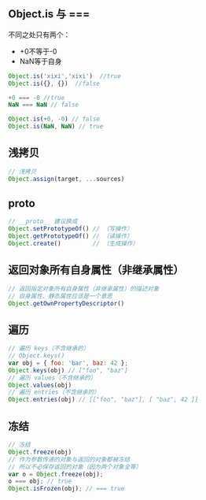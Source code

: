 
## Object.is 与 ===
不同之处只有两个：
 - +0不等于-0
 - NaN等于自身
```js
Object.is('xixi','xixi')  //true
Object.is({}, {})  //false

+0 === -0 //true
NaN === NaN // false

Object.is(+0, -0) // false
Object.is(NaN, NaN) // true
```

## 浅拷贝
```js
// 浅拷贝
Object.assign(target, ...sources)
```

## __proto__
```js
// __proto__ 建议换成
Object.setPrototypeOf() // （写操作）
Object.getPrototypeOf() // （读操作）
Object.create()         // （生成操作）
```

## 返回对象所有自身属性（非继承属性）
```js
// 返回指定对象所有自身属性（非继承属性）的描述对象
// 自身属性、静态属性应该是一个意思
Object.getOwnPropertyDescriptor()
```

## 遍历
```js
// 遍历 keys（不含继承的）
// Object.keys() 
var obj = { foo: 'bar', baz: 42 };
Object.keys(obj) // ["foo", "baz"]
// 遍历 values（不含继承的）
Object.values(obj)
// 遍历 entries（不含继承的）
Object.entries(obj) // [["foo", "baz"], [ "baz", 42 ]]
```

## 冻结
```js
// 冻结
Object.freeze(obj)
// 作为参数传递的对象与返回的对象都被冻结
// 所以不必保存返回的对象（因为两个对象全等）
var o = Object.freeze(obj);
o === obj; // true
Object.isFrozen(obj); // === true
```

